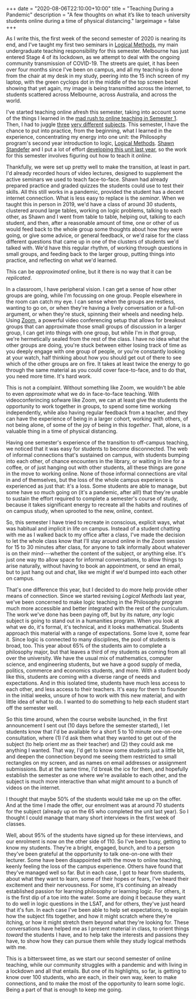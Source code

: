+++
date = "2020-08-06T22:10:00+10:00"
title = "Teaching During a Pandemic"
description = "A few thoughts on what it’s like to teach university students online during a time of physical distancing."
largeimage = false
+++

As I write this, the first week of the second semester of 2020 is nearing its end, and I've taught my first two seminars in [Logical Methods](/class/2020/phil20030/), my main undergraduate teaching responsibility for this semester. Melbourne has just entered Stage 4 of its lockdown, as we attempt to deal with the ongoing community transmission of COVID-19. The streets are quiet, it has been over four months since I've been on campus, and all my teaching is done from the chair at my desk in my study, peering into the 15 inch screen of my laptop, with the green cyclops dot in the middle of the top screen bezel showing that yet again, my image is being transmitted across the internet, to students scattered across Melbourne, across Australia, and across the world. 

I've started teaching online afresh this semester, taking into account some of the things I learned in the [mad rush to online teaching in Semester 1](/news/2020/notes-from-a-pandemic/). Then, I had to juggle [three](/class/2020/unib10002) [very different](/class/2020/phil30043) [subjects](/class/2020/phil40013). This semester, I have the chance to put into practice, from the beginning, what I learned in the experience, concentrating my energy into one unit: the Philosophy program's second year introduction to logic, [Logical Methods](/class/2020/phil20030/). [Shawn Standefer](https://shawn-standefer.github.io) and I put a lot of effort [developing this unit last year](/news/2019/teaching-logical-methods/), so the work for this semester involves figuring out how to teach it _online_. 

Thankfully, we were set up pretty well to make the transition, at least in part. I'd already recorded hours of video lectures, designed to supplement the active seminars we used to teach face-to-face. Shawn had already prepared practice and graded quizzes the students could use to test their skills. All this still works in a pandemic, provided the student has a decent internet connection. What is less easy to replace is the _seminar_. When we taught this in person in 2019, we'd have a class of around 30 students, clustered around large tables, working on logic problems, talking to each other, as Shawn and I went from table to table, helping out, talking to each student, and then, after a reasonable amount of time, one or other of us would feed back to the whole group some thoughts about how they were going, or give some advice, or general feedback, or we'd raise for the class different questions that came up in one of the clusters of students we'd talked with. We'd have this regular rhythm, of working through questions in small groups, and feeding back to the larger group, putting things into practice, and reflecting on what we'd learned.

This can be _approximated_ online, but it there is no way that it can be _replicated_. 

In a classroom, I have peripheral vision. I can get a sense of how other groups are going, while I'm focussing on one group. People elsewhere in the room can catch my eye. I can sense when the groups are restless, wanting to go on,  or when they're having a lively conversation or a full-on argument, or when they're stuck, spinning their wheels and needing help. Using [Zoom](https://zoom.us), a powerful video conferencing setup that allows for breakout groups that can approximate those small groups of discussion in a larger group, I can get into things with one group, but while I'm in _that_ group, we're hermetically sealed from the rest of the class. I have no idea what the other groups are doing, you're stuck between either losing track of time as you deeply engage with one group of people, or you're constantly looking at your watch, half thinking about how you should get out of there to see which of the other groups are on fire. It takes at least twice the energy to go through the same material as you could cover face-to-face, and to do that, you need more time. It's hard work.

This is not a complaint. Without something like Zoom, we wouldn't be able to even _approximate_ what we do in face-to-face teaching. With videoconferincing sofware like Zoom, we can at least give the students the opportunity to work together in groups, to spend some time working independently, while also having regular feedback from a teacher, and they can have the experience of being in a larger cohort, working _with_ others, of not being alone, of some of the joy of being in this _together_. That, alone, is a valuable thing in a time of physical distancing. 

Having one semester's experience of the transition to off-campus teaching, we noticed that it was easy for students to become disconnected. The web of informal connections that's sustained on campus, with students bumping into each other, of chance encounters in the library, or waiting in line for a coffee, or of just hanging out with other students, all these things are _gone_ in the move to working online. None of those informal connections are vital in and of themselves, but the loss of the whole campus experience is experienced as just that: it's a loss. Some students are able to manage, but some have so much going on (it's a pandemic, after all!) that they're unable to sustain the effort required to complete a semester's course of study, because it takes significant energy to recreate all the habits and routines of on campus study, when uprooted to the new, online, context.

So, this semester I have tried to recreate in conscious, explicit ways, what was habitual and implicit in life on campus. Instead of a student chatting with me as I walked back to my office after a class, I've made the decision to let the whole class know that I'll stay around online in the Zoom session for 15 to 30 minutes after class, for anyone to talk informally about whatever is on their mind---whether the content of the subject, or anything else. It's just one way tto allow space for informal conversations, to allow things to arise naturally, without having to book an appointment, or send an email, but to just hang out and chat, like we might if we'd bumped into each other on campus. 

That's one difference this year, but I decided to do more help provide other means of connection. Since we started revising _Logical Methods_ last year, we've been concerned to make logic teaching in the Philosophy program much more accessible and better integrated with the rest of the curriculum. The work we've done has been paying off, but by its nature, _any_ logic subject is going to stand out in a humanities program. When you look at what we do, it's formal, it's technical, and it looks mathematical. Students approach this material with a range of expectations. Some love it, some fear it. Since logic is connected to many disciplines, the pool of students is broad, too. This year about 65% of the students aim to complete a philosophy major, but that leaves a third of my students as coming from all over the university. We have the usual mix of mathematics, computer science, and engineering students, but we have a good supply of media, politics, commerce and economics students, and more. With a student body like this, students are coming with a diverse range of needs and expectations. And in this isolated time, students have much less access to each other, and less access to their teachers. It's easy for them to flounder in the initial weeks, unsure of how to work with this new material, and with little idea of what to do. I wanted to do something to help each student start off the semester well.

So this time around, when the course website launched, in the first announcement I sent out (10 days before the semester started), I let students know that I'd be available for a short 5 to 10 minute one-on-one consultation, where (1) I'd ask them what they wanted to get out of the subject (to help orient _me_ as their teacher) and (2) they could ask me anything I wanted. That way, I'd get to know some students just a little bit, and deepen the connection beyond me seeing them restricted to small rectangles on my screen, and as names on email addresses or assignment submissions. But at the same time, I'd break the ice for them, and hopefully establish the semester as one where we're available to each other, and the subject is much more interactive than what might amount to a bunch of videos on the internet. 

I thought that maybe 50% of the students would take me up on the offer. And at the time I made the offer, our enrolment was at around 70 students for the subject (already up on the 65 who completed the unit last year). So I thought I could manage that many short interviews in the first week of classes. 

Well, about 95% of the students have signed up for these interviews, and our enrolment is now on the other side of 110. So I've been busy, getting to know my students. They're a bright, engaged, bunch, and to a person they've been grateful at the opportunity to talk one-on-one with their lecturer. Some have been disappointed with the move to online teaching, keenly feeling the loss of the campus experience. Others have found that they've managed well so far. But in each case, I got to hear from students, about what they want to learn, some of their hopes or fears, I've heard their excitement and their nervousness. For some, it's continuing an already established passion for learning philosophy or learning logic. For others, it is the first dip of a toe into the water. Some are doing it because they want to do well in logic questions in the LSAT, and for others, they've just heard that it's fun. In each case I've been able to help set expectations, to explain how the subject fits together, and how it might scratch where they're itching, or how it might stretch them beyond what they're looking for. These conversations have helped me as I present material in class, to orient things _toward_ the students I have, and to help take the interests and passions they have, to show how they can pursue them while they study logical methods with me.

This is a bittersweet time, as we start our second semester of online teaching, while our community struggles with a pandemic and with living in a lockdown and all that entails. But one of its highlights, so far, is getting to know over 100 students, who are each, in their own way, keen to make connections, and to make the most of the opportunity to learn some logic. Being a part of that is enough to keep me going.

